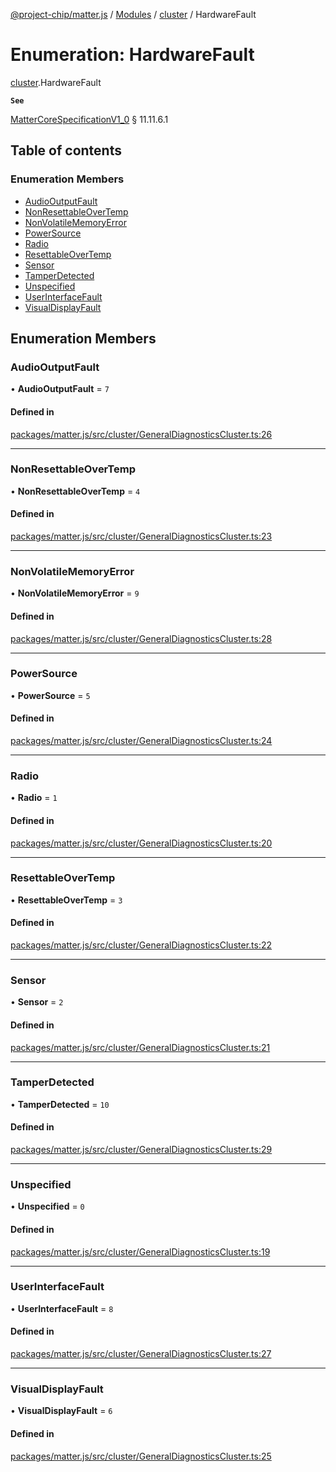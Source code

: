 [@project-chip/matter.js](../README.md) / [Modules](../modules.md) / [cluster](../modules/cluster.md) / HardwareFault

# Enumeration: HardwareFault

[cluster](../modules/cluster.md).HardwareFault

**`See`**

[MatterCoreSpecificationV1_0](../interfaces/spec.MatterCoreSpecificationV1_0.md) § 11.11.6.1

## Table of contents

### Enumeration Members

- [AudioOutputFault](cluster.HardwareFault.md#audiooutputfault)
- [NonResettableOverTemp](cluster.HardwareFault.md#nonresettableovertemp)
- [NonVolatileMemoryError](cluster.HardwareFault.md#nonvolatilememoryerror)
- [PowerSource](cluster.HardwareFault.md#powersource)
- [Radio](cluster.HardwareFault.md#radio)
- [ResettableOverTemp](cluster.HardwareFault.md#resettableovertemp)
- [Sensor](cluster.HardwareFault.md#sensor)
- [TamperDetected](cluster.HardwareFault.md#tamperdetected)
- [Unspecified](cluster.HardwareFault.md#unspecified)
- [UserInterfaceFault](cluster.HardwareFault.md#userinterfacefault)
- [VisualDisplayFault](cluster.HardwareFault.md#visualdisplayfault)

## Enumeration Members

### AudioOutputFault

• **AudioOutputFault** = ``7``

#### Defined in

[packages/matter.js/src/cluster/GeneralDiagnosticsCluster.ts:26](https://github.com/project-chip/matter.js/blob/5bdbf8d/packages/matter.js/src/cluster/GeneralDiagnosticsCluster.ts#L26)

___

### NonResettableOverTemp

• **NonResettableOverTemp** = ``4``

#### Defined in

[packages/matter.js/src/cluster/GeneralDiagnosticsCluster.ts:23](https://github.com/project-chip/matter.js/blob/5bdbf8d/packages/matter.js/src/cluster/GeneralDiagnosticsCluster.ts#L23)

___

### NonVolatileMemoryError

• **NonVolatileMemoryError** = ``9``

#### Defined in

[packages/matter.js/src/cluster/GeneralDiagnosticsCluster.ts:28](https://github.com/project-chip/matter.js/blob/5bdbf8d/packages/matter.js/src/cluster/GeneralDiagnosticsCluster.ts#L28)

___

### PowerSource

• **PowerSource** = ``5``

#### Defined in

[packages/matter.js/src/cluster/GeneralDiagnosticsCluster.ts:24](https://github.com/project-chip/matter.js/blob/5bdbf8d/packages/matter.js/src/cluster/GeneralDiagnosticsCluster.ts#L24)

___

### Radio

• **Radio** = ``1``

#### Defined in

[packages/matter.js/src/cluster/GeneralDiagnosticsCluster.ts:20](https://github.com/project-chip/matter.js/blob/5bdbf8d/packages/matter.js/src/cluster/GeneralDiagnosticsCluster.ts#L20)

___

### ResettableOverTemp

• **ResettableOverTemp** = ``3``

#### Defined in

[packages/matter.js/src/cluster/GeneralDiagnosticsCluster.ts:22](https://github.com/project-chip/matter.js/blob/5bdbf8d/packages/matter.js/src/cluster/GeneralDiagnosticsCluster.ts#L22)

___

### Sensor

• **Sensor** = ``2``

#### Defined in

[packages/matter.js/src/cluster/GeneralDiagnosticsCluster.ts:21](https://github.com/project-chip/matter.js/blob/5bdbf8d/packages/matter.js/src/cluster/GeneralDiagnosticsCluster.ts#L21)

___

### TamperDetected

• **TamperDetected** = ``10``

#### Defined in

[packages/matter.js/src/cluster/GeneralDiagnosticsCluster.ts:29](https://github.com/project-chip/matter.js/blob/5bdbf8d/packages/matter.js/src/cluster/GeneralDiagnosticsCluster.ts#L29)

___

### Unspecified

• **Unspecified** = ``0``

#### Defined in

[packages/matter.js/src/cluster/GeneralDiagnosticsCluster.ts:19](https://github.com/project-chip/matter.js/blob/5bdbf8d/packages/matter.js/src/cluster/GeneralDiagnosticsCluster.ts#L19)

___

### UserInterfaceFault

• **UserInterfaceFault** = ``8``

#### Defined in

[packages/matter.js/src/cluster/GeneralDiagnosticsCluster.ts:27](https://github.com/project-chip/matter.js/blob/5bdbf8d/packages/matter.js/src/cluster/GeneralDiagnosticsCluster.ts#L27)

___

### VisualDisplayFault

• **VisualDisplayFault** = ``6``

#### Defined in

[packages/matter.js/src/cluster/GeneralDiagnosticsCluster.ts:25](https://github.com/project-chip/matter.js/blob/5bdbf8d/packages/matter.js/src/cluster/GeneralDiagnosticsCluster.ts#L25)
